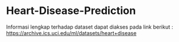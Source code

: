 # Heart-Disease-Prediction
Informasi lengkap terhadap dataset dapat diakses pada link berikut : https://archive.ics.uci.edu/ml/datasets/heart+disease
